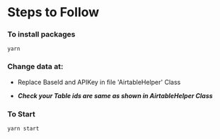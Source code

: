 # Steps to Follow

### To install packages

```
yarn 
```

### Change data at:

- Replace BaseId and APIKey in file 'AirtableHelper' Class

- ***Check your Table ids are same as shown in AirtableHelper Class***

### To Start 

```
yarn start
```
